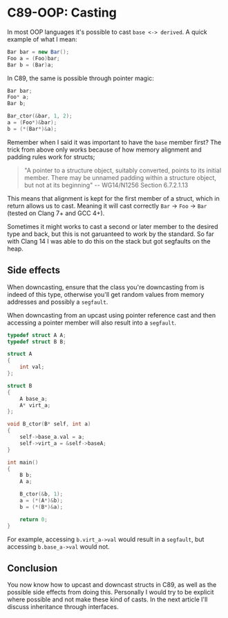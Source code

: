 # C89-OOP: Casting

In most OOP languages it's possible to cast `base <-> derived`. A quick example
of what I mean:

```csharp
Bar bar = new Bar();
Foo a = (Foo)bar;
Bar b = (Bar)a;
```

In C89, the same is possible through pointer magic:

```c
Bar bar;
Foo* a;
Bar b;

Bar_ctor(&bar, 1, 2);
a = (Foo*)&bar);
b = (*(Bar*)&a);
```

Remember when I said it was important to have the `base` member first? The
trick from above only works because of how memory alignment and padding rules
work for structs;

> "A pointer to a structure object, suitably converted, points to its initial
> member. There may be unnamed padding within a structure object, but not at
> its beginning" -- WG14/N1256 Section 6.7.2.1.13

This means that alignment is kept for the first member of a struct, which in
return allows us to cast. Meaning it will cast correctly `Bar` -> `Foo` ->
`Bar` (tested on Clang 7+ and GCC 4+).

Sometimes it might works to cast a second or later member to the desired type
and back, but this is not garuanteed to work by the standard. So far with
Clang 14 I was able to do this on the stack but got segfaults on the heap.

## Side effects

When downcasting, ensure that the class you're downcasting from is indeed of
this type, otherwise you'll get random values from memory addresses and
possibly a `segfault`.

When downcasting from an upcast using pointer reference cast and then accessing
a pointer member will also result into a `segfault`.

```c
typedef struct A A;
typedef struct B B;

struct A
{
    int val;
};

struct B
{
    A base_a;
    A* virt_a;
};

void B_ctor(B* self, int a)
{
    self->base_a.val = a;
    self->virt_a = &self->baseA;
}

int main()
{
    B b;
    A a;

    B_ctor(&b, 1);
    a = (*(A*)&b);
    b = (*(B*)&a);

    return 0;
}
```

For example, accessing `b.virt_a->val` would result in a `segfault`, but
accessing `b.base_a->val` would not.

## Conclusion

You now know how to upcast and downcast structs in C89, as well as the possible
side effects from doing this. Personally I would try to be explicit where
possible and not make these kind of casts. In the next article I'll discuss
inheritance through interfaces.
